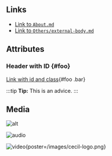 ## Links

- [Link to `About.md`](../About.md)
- [Link to `Others/external-body.md`](../Others/external-body.md)

## Attributes

### Header with ID {#foo}

[Link with id and class](./){#foo .bar}

:::tip
**Tip:** This is an advice.
:::

## Media

![alt](/images/cecil-logo.png "title")

![audio](/images/cecil-logo.png "title")

![video](/images/cecil-logo.png "title"){poster=/images/cecil-logo.png}
